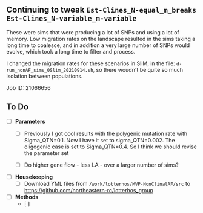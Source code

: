 

## Continuing to tweak `Est-Clines_N-equal_m_breaks` `Est-Clines_N-variable_m-variable`

These were sims that were producing a lot of SNPs and using a lot of memory. 
Low migration rates on the landscape resulted in the sims taking a long time to coalesce, 
and in addition a very large number of SNPs would evolve, which took a long time to filter and process.

I changed the migration rates for these scenarios in SliM, in the file: `d-run_nonAF_sims_0Slim_20210914.sh`, 
so there woudn't be quite so much isolation between populations.

Job ID: 21066656


## To Do 



- [ ] **Parameters**
  - [ ]  Previously I got cool results with the polygenic mutation rate with Sigma_QTN=0.1. Now I have it set to sigma_QTN=0.002. The oligogenic case is set to Sigma_QTN=0.4. So I think we should revise the parameter set 
  - [ ]  Do higher gene flow - less LA - over a larger number of sims?


- [ ] **Housekeeping**
  - [ ] Download YML files from `/work/lotterhos/MVP-NonClinalAF/src` to  https://github.com/northeastern-rc/lotterhos_group

- [ ] **Methods**
  - [ ] 

